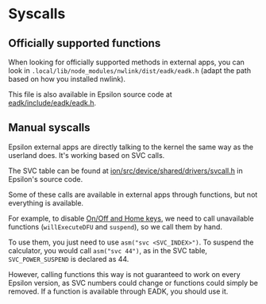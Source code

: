 # Syscalls

## Officially supported functions

When looking for officially supported methods in external apps, you can look in
`.local/lib/node_modules/nwlink/dist/eadk/eadk.h` (adapt the path based on how
you installed nwlink).

This file is also available in Epsilon source code at
[eadk/include/eadk/eadk.h](https://github.com/numworks/epsilon/blob/master/eadk/include/eadk/eadk.h).

<!-- TODO: Explain available functions -->

## Manual syscalls

Epsilon external apps are directly talking to the kernel the same way as the
userland does. It's working based on SVC calls.

The SVC table can be found at
[ion/src/device/shared/drivers/svcall.h](https://github.com/numworks/epsilon/blob/master/ion/src/device/shared/drivers/svcall.h#L46)
in Epsilon's source code.

Some of these calls are available in external apps through functions, but not
everything is available.

For example, to disable [On/Off and Home keys], we need to call unavailable
functions (`willExecuteDFU` and `suspend`), so we call them by hand.

To use them, you just need to use `asm("svc <SVC_INDEX>")`. To suspend the
calculator, you would call `asm("svc 44")`, as in the SVC table,
`SVC_POWER_SUSPEND` is declared as 44.

However, calling functions this way is not guaranteed to work on every Epsilon
version, as SVC numbers could change or functions could simply be removed. If a
function is available through EADK, you should use it.

[On/Off and Home keys]: onoff-home.md
